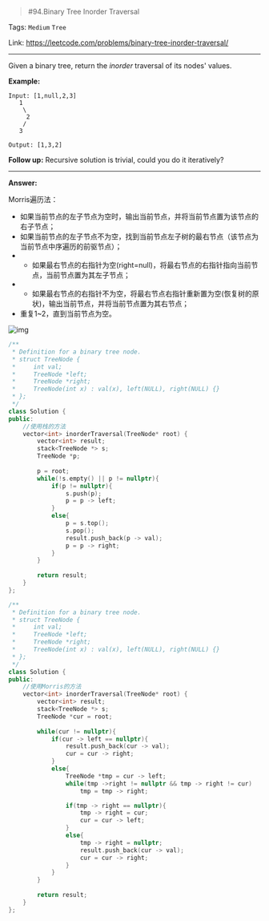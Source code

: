 > #94.Binary Tree Inorder Traversal

Tags: `Medium` `Tree`

Link: <https://leetcode.com/problems/binary-tree-inorder-traversal/>

---

Given a binary tree, return the *inorder* traversal of its nodes' values.

**Example:**

```
Input: [1,null,2,3]
   1
    \
     2
    /
   3

Output: [1,3,2]
```

**Follow up:** Recursive solution is trivial, could you do it iteratively?

---

**Answer:**

Morris遍历法：

* 如果当前节点的左子节点为空时，输出当前节点，并将当前节点置为该节点的右子节点；
* 如果当前节点的左子节点不为空，找到当前节点左子树的最右节点（该节点为当前节点中序遍历的前驱节点）；
* * 如果最右节点的右指针为空(right=null)，将最右节点的右指针指向当前节点，当前节点置为其左子节点；
* * 如果最右节点的右指针不为空，将最右节点右指针重新置为空(恢复树的原状)，输出当前节点，并将当前节点置为其右节点；
* 重复1~2，直到当前节点为空。

![img](https://img-blog.csdn.net/20150512202457224?watermark/2/text/aHR0cDovL2Jsb2cuY3Nkbi5uZXQveWFuZ2ZlaXNj/font/5a6L5L2T/fontsize/400/fill/I0JBQkFCMA==/dissolve/70/gravity/Center)

```c++
/**
 * Definition for a binary tree node.
 * struct TreeNode {
 *     int val;
 *     TreeNode *left;
 *     TreeNode *right;
 *     TreeNode(int x) : val(x), left(NULL), right(NULL) {}
 * };
 */
class Solution {
public:
    //使用栈的方法
    vector<int> inorderTraversal(TreeNode* root) {
        vector<int> result;
        stack<TreeNode *> s;
        TreeNode *p;
        
        p = root;
        while(!s.empty() || p != nullptr){
            if(p != nullptr){
                s.push(p);
                p = p -> left;
            }
            else{
                p = s.top();
                s.pop();
                result.push_back(p -> val);
                p = p -> right;
            }
        }
    
        return result;
    }
};
```

```c++
/**
 * Definition for a binary tree node.
 * struct TreeNode {
 *     int val;
 *     TreeNode *left;
 *     TreeNode *right;
 *     TreeNode(int x) : val(x), left(NULL), right(NULL) {}
 * };
 */
class Solution {
public:
    //使用Morris的方法
    vector<int> inorderTraversal(TreeNode* root) {
        vector<int> result;
        stack<TreeNode *> s;
        TreeNode *cur = root;
        
        while(cur != nullptr){
            if(cur -> left == nullptr){
                result.push_back(cur -> val);
                cur = cur -> right;
            }
            else{
                TreeNode *tmp = cur -> left;
                while(tmp ->right != nullptr && tmp -> right != cur)
                    tmp = tmp -> right;

                if(tmp -> right == nullptr){
                    tmp -> right = cur;
                    cur = cur -> left;
                }
                else{
                    tmp -> right = nullptr;
                    result.push_back(cur -> val);
                    cur = cur -> right;
                }
            }
        }
        
        return result;
    }
};
```



